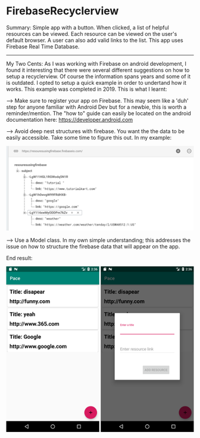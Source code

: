 # FirebaseRecyclerview



Summary: Simple app with a button. When clicked, a list of helpful resources can be viewed. Each resource can be viewed on the user's default browser. A user can also add valid links to the list. This app uses Firebase Real Time Database.

-----------------------------------------------------------------------------------------------------------------------------

My Two Cents: As I was working with Firebase on android development, I found it interesting that there were several different suggestions on how to setup a recyclerview. Of course the information spans years and some of it is outdated.  I opted to setup a quick example in order to undertand how it works. This example was completed in 2019. This is what I learnt:

--> Make sure to register your app on Firebase. This may seem like a 'duh' step for anyone familiar with Android Dev but for a newbie, this is worth a reminder/mention. The "how to" guide can easily be located on the android documentation here: https://developer.android.com

--> Avoid deep nest structures with firebase. You want the the data to be easily accessible. Take some time to figure this out. In my example:

   ![Alt text](screenshots/firebase_structure.png?raw=true "Firebase Screenshot")
            
--> Use a Model class. In my own simple understanding; this addresses the issue on how to structure the firebase data that will appear on the app. 


End result:


<img src="https://github.com/OddGarden/FirebaseRecyclerview/blob/master/screenshots/main.png" alt="Your image title" width="250"/>

<img src="https://github.com/OddGarden/FirebaseRecyclerview/blob/master/screenshots/addLink.png" alt="Your image title" width="250"/>


 

